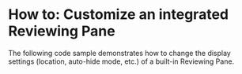 # How to: Customize an integrated Reviewing Pane


The following code sample demonstrates how to change the display settings (location, auto-hide mode, etc.) of a built-in Reviewing Pane. 

<br/>



